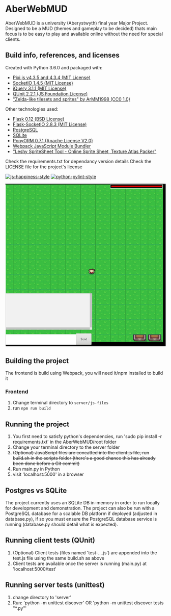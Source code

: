 # AberWebMUD
AberWebMUD is a university (Aberystwyth) final year Major Project.
Designed to be a MUD (themes and gameplay to be decided) thats main
focus is to be easy to play and available online without the need for
special clients.

## Build info, references, and licenses
Created with Python 3.6.0 and packaged with:
* [Pixi.js v4.3.5 and  4.3.4 (MIT License)](http://www.pixijs.com/)
* [SocketIO 1.4.5 (MIT License)](http://socket.io/)
* [jQuery 3.1.1 (MIT License)](https://jquery.com/)
* [QUnit 2.2.1 (JS Foundation License)](http://qunitjs.com/)
* ["Zelda-like tilesets and sprites" by ArMM1998 (CC0 1.0)](http://opengameart.org/content/zelda-like-tilesets-and-sprites)

Other technologies used:
* [Flask 0.12 (BSD License)](http://flask.pocoo.org/)
* [Flask-SocketIO 2.8.3 (MIT License)](https://github.com/miguelgrinberg/Flask-SocketIO)
* [PostgreSQL](https://www.postgresql.org/)
* [SQLite](https://sqlite.org/)
* [PonyORM 0.7.1 (Apache License V2.0)](https://docs.ponyorm.com/)
* [Webpack JavaScript Module Bundler](https://webpack.js.org/)
* ["Leshy SpriteSheet Tool - Online Sprite Sheet, Texture Atlas Packer"](https://www.leshylabs.com/apps/sstool/)

Check the requirements.txt for dependancy version details
Check the LICENSE file for the project's license

[![js-happiness-style](https://img.shields.io/badge/JS%20code%20style-happiness-brightgreen.svg)](https://github.com/JedWatson/happiness)
[![python-pylint-style](https://img.shields.io/badge/Python%20code%20style-pylint%20(PEP%208)-brightgreen.svg)](https://www.pylint.org/)

![Main Example Screenshot](example.png)

## Building the project
The frontend is build using Webpack, you will need it/npm installed to build it 

### Frontend

1. Change terminal directory to `server/js-files`
2. run `npm run build` 


## Running the project
1. You first need to satisfy python's dependencies, run 'sudo pip install -r requirements.txt' in the AberWebMUD/root folder
2. Change your terminal directory to the server folder
3. ~~(Optional) JavaScript files are concatted into the client.js file, run build.sh in the scripts folder (there's a good chance this has already been done before a Git
commit)~~
5. Run main.py in Python
6. visit 'localhost:5000' in a browser

## Postgres vs SQLite
The project currently uses an SQLite DB in-memory in order to run locally for development and demonstration.
The project can also be run with a PostgreSQL database for a scalable DB platform if deployed (adjusted in database.py), if so you must ensure the PostgreSQL database service
is running (database.py should detail what is expected).

## Running client tests (QUnit)
1. (Optional) Client tests (files named 'test-....js') are appended into the test.js file using the same build.sh as above
2. Client tests are available once the server is running (main.py) at 'localhost:5000/test'

## Running server tests (unittest)
1. change directory to 'server'
2. Run: 'python -m unittest discover' OR 'python -m unittest discover tests "*.py"'
